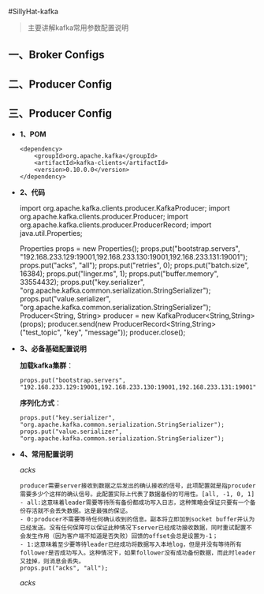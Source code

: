 #SillyHat-kafka
>主要讲解kafka常用参数配置说明

一、Broker Configs
----------------------


二、Producer Config
----------------------


三、Producer Config
----------------------
-   **1、POM**

        <dependency>
            <groupId>org.apache.kafka</groupId>
            <artifactId>kafka-clients</artifactId>
            <version>0.10.0.0</version>
        </dependency>

-   **2、代码**


    import org.apache.kafka.clients.producer.KafkaProducer;
    import org.apache.kafka.clients.producer.Producer;
    import org.apache.kafka.clients.producer.ProducerRecord;
    import java.util.Properties;

    Properties props = new Properties();
    props.put("bootstrap.servers", "192.168.233.129:19001,192.168.233.130:19001,192.168.233.131:19001");
    props.put("acks", "all");
    props.put("retries", 0);
    props.put("batch.size", 16384);
    props.put("linger.ms", 1);
    props.put("buffer.memory", 33554432);
    props.put("key.serializer", "org.apache.kafka.common.serialization.StringSerializer");
    props.put("value.serializer", "org.apache.kafka.common.serialization.StringSerializer");
    Producer<String, String> producer = new KafkaProducer<String,String>(props);
    producer.send(new ProducerRecord<String,String>("test_topic", "key", "message"));
    producer.close();

-   **3、必备基础配置说明**

    **加载kafka集群**：
    
        props.put("bootstrap.servers", "192.168.233.129:19001,192.168.233.130:19001,192.168.233.131:19001");
        
    **序列化方式**：
   
        props.put("key.serializer", "org.apache.kafka.common.serialization.StringSerializer");
        props.put("value.serializer", "org.apache.kafka.common.serialization.StringSerializer");

-   **4、常用配置说明**
        
    *acks*
         
        producer需要server接收到数据之后发出的确认接收的信号，此项配置就是指procuder需要多少个这样的确认信号。此配置实际上代表了数据备份的可用性。[all, -1, 0, 1]
        - all:这意味着leader需要等待所有备份都成功写入日志，这种策略会保证只要有一个备份存活就不会丢失数据。这是最强的保证。
        - 0:producer不需要等待任何确认收到的信息。副本将立即加到socket buffer并认为已经发送。没有任何保障可以保证此种情况下server已经成功接收数据，同时重试配置不会发生作用（因为客户端不知道是否失败）回馈的offset会总是设置为-1；
        - 1:这意味着至少要等待leader已经成功将数据写入本地log，但是并没有等待所有follower是否成功写入。这种情况下，如果follower没有成功备份数据，而此时leader又挂掉，则消息会丢失。
        props.put("acks", "all");
    
    *acks*
    
    
        